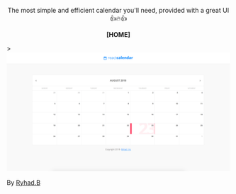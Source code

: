 <p>
<p align="center">The most simple and efficient calendar you'll need, provided with a great UI 👍🔥👍</p>


<p align="center"><strong>[HOME]</strong></p>
> <img src="./screenshots/home-image.png" />


<p>By <a href="https://ryhad.com">Ryhad.B</a> </p>

</p>

</div>
